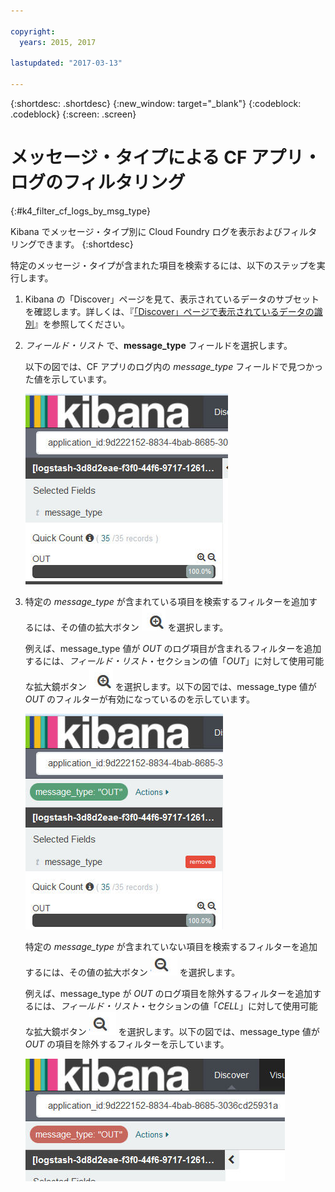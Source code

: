 ```yaml
---

copyright:
  years: 2015, 2017

lastupdated: "2017-03-13"

---
```



{:shortdesc: .shortdesc}
{:new_window: target="_blank"}
{:codeblock: .codeblock}
{:screen: .screen}

# メッセージ・タイプによる CF アプリ・ログのフィルタリング
{:#k4_filter_cf_logs_by_msg_type}

Kibana でメッセージ・タイプ別に Cloud Foundry ログを表示およびフィルタリングできます。
{:shortdesc}


特定のメッセージ・タイプが含まれた項目を検索するには、以下のステップを実行します。

1. Kibana の「Discover」ページを見て、表示されているデータのサブセットを確認します。詳しくは、『[「Discover」ページで表示されているデータの識別](logging_kibana_analize_logs_interactively.html#k4_identify_data)』を参照してください。

2. *フィールド・リスト* で、**message_type** フィールドを選択します。

    以下の図では、CF アプリのログ内の *message_type* フィールドで見つかった値を示しています。
    
    ![message_type フィールドを示すフィルター・リスト](images/k4_filter_by_msg_type_f1.jpg "message_type フィールドを示すフィルター・リスト")     

3. 特定の *message_type* が含まれている項目を検索するフィルターを追加するには、その値の拡大ボタン ![拡大鏡ボタン (包含モード)](images/k4_include_field_icon.jpg "拡大鏡ボタン (包含)") を選択します。

    例えば、message_type 値が *OUT* のログ項目が含まれるフィルターを追加するには、*フィールド・リスト*・セクションの値「*OUT*」に対して使用可能な拡大鏡ボタン ![拡大鏡ボタン (包含モード)](images/k4_include_field_icon.jpg "拡大鏡ボタン (包含)") を選択します。以下の図では、message_type 値が *OUT* のフィルターが有効になっているのを示しています。
    
    ![フィールド値を含むフィルター](images/k4_filter_by_msg_type_f2.jpg "フィールド値を含むフィルター")

    特定の *message_type* が含まれていない項目を検索するフィルターを追加するには、その値の拡大ボタン ![拡大鏡ボタン (除外モード)](images/k4_exclude_field_icon.jpg "拡大鏡ボタン (除外モード)") を選択します。
    
    例えば、message_type が *OUT* のログ項目を除外するフィルターを追加するには、*フィールド・リスト*・セクションの値「*CELL*」に対して使用可能な拡大鏡ボタン ![拡大鏡ボタン (包含モード)](images/k4_exclude_field_icon.jpg "拡大鏡ボタン (包含)") を選択します。以下の図では、message_type 値が *OUT* の項目を除外するフィルターを示しています。

    ![フィールド値を除外するフィルター](images/k4_filter_by_msg_type_f3.jpg "フィールド値を除外するフィルター")

